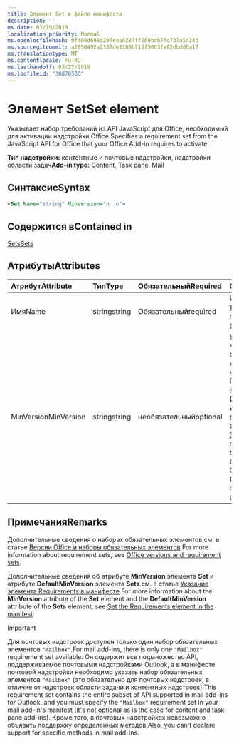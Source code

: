 ```yaml
---
title: Элемент Set в файле манифеста
description: ''
ms.date: 03/19/2019
localization_priority: Normal
ms.openlocfilehash: 0f408d698d297eaa6287ff268bdb7fc737a5a24d
ms.sourcegitcommit: a2950492a2337de3180b713f5693fe82dbdd6a17
ms.translationtype: MT
ms.contentlocale: ru-RU
ms.lasthandoff: 03/27/2019
ms.locfileid: "30870536"
---
```

# <a name="set-element"></a><span data-ttu-id="59358-102">Элемент Set</span><span class="sxs-lookup"><span data-stu-id="59358-102">Set element</span></span>

<span data-ttu-id="59358-103">Указывает набор требований из API JavaScript для Office, необходимый для активации надстройки Office.</span><span class="sxs-lookup"><span data-stu-id="59358-103">Specifies a requirement set from the JavaScript API for Office that your Office Add-in requires to activate.</span></span>

<span data-ttu-id="59358-104">**Тип надстройки:** контентные и почтовые надстройки, надстройки области задач</span><span class="sxs-lookup"><span data-stu-id="59358-104">**Add-in type:** Content, Task pane, Mail</span></span>

## <a name="syntax"></a><span data-ttu-id="59358-105">Синтаксис</span><span class="sxs-lookup"><span data-stu-id="59358-105">Syntax</span></span>

```XML
<Set Name="string" MinVersion="n .n">
```

## <a name="contained-in"></a><span data-ttu-id="59358-106">Содержится в</span><span class="sxs-lookup"><span data-stu-id="59358-106">Contained in</span></span>

[<span data-ttu-id="59358-107">Sets</span><span class="sxs-lookup"><span data-stu-id="59358-107">Sets</span></span>](sets.md)

## <a name="attributes"></a><span data-ttu-id="59358-108">Атрибуты</span><span class="sxs-lookup"><span data-stu-id="59358-108">Attributes</span></span>

|<span data-ttu-id="59358-109">**Атрибут**</span><span class="sxs-lookup"><span data-stu-id="59358-109">**Attribute**</span></span>|<span data-ttu-id="59358-110">**Тип**</span><span class="sxs-lookup"><span data-stu-id="59358-110">**Type**</span></span>|<span data-ttu-id="59358-111">**Обязательный**</span><span class="sxs-lookup"><span data-stu-id="59358-111">**Required**</span></span>|<span data-ttu-id="59358-112">**Описание**</span><span class="sxs-lookup"><span data-stu-id="59358-112">**Description**</span></span>|
|:-----|:-----|:-----|:-----|
|<span data-ttu-id="59358-113">Имя</span><span class="sxs-lookup"><span data-stu-id="59358-113">Name</span></span>|<span data-ttu-id="59358-114">string</span><span class="sxs-lookup"><span data-stu-id="59358-114">string</span></span>|<span data-ttu-id="59358-115">Обязательный</span><span class="sxs-lookup"><span data-stu-id="59358-115">required</span></span>|<span data-ttu-id="59358-116">Имя [набора требований](/office/dev/add-ins/develop/office-versions-and-requirement-sets).</span><span class="sxs-lookup"><span data-stu-id="59358-116">The name of a [requirement set](/office/dev/add-ins/develop/office-versions-and-requirement-sets).</span></span>|
|<span data-ttu-id="59358-117">MinVersion</span><span class="sxs-lookup"><span data-stu-id="59358-117">MinVersion</span></span>|<span data-ttu-id="59358-118">string</span><span class="sxs-lookup"><span data-stu-id="59358-118">string</span></span>|<span data-ttu-id="59358-119">необязательный</span><span class="sxs-lookup"><span data-stu-id="59358-119">optional</span></span>|<span data-ttu-id="59358-p101">Указывает минимальную версию набора API, необходимую надстройке. Переопределяет значение **DefaultMinVersion**, если оно указано в родительском элементе [Sets](sets.md).</span><span class="sxs-lookup"><span data-stu-id="59358-p101">Specifies the minimum version of the API set required by your add-in. Overrides the value of  **DefaultMinVersion**, if it is specified in the parent [Sets](sets.md) element.</span></span>|

## <a name="remarks"></a><span data-ttu-id="59358-122">Примечания</span><span class="sxs-lookup"><span data-stu-id="59358-122">Remarks</span></span>

<span data-ttu-id="59358-123">Дополнительные сведения о наборах обязательных элементов см. в статье [Версии Office и наборы обязательных элементов](/office/dev/add-ins/develop/office-versions-and-requirement-sets).</span><span class="sxs-lookup"><span data-stu-id="59358-123">For more information about requirement sets, see [Office versions and requirement sets](/office/dev/add-ins/develop/office-versions-and-requirement-sets).</span></span>

<span data-ttu-id="59358-124">Дополнительные сведения об атрибуте **MinVersion** элемента **Set** и атрибуте **DefaultMinVersion** элемента **Sets** см. в статье [Указание элемента Requirements в манифесте](/office/dev/add-ins/develop/specify-office-hosts-and-api-requirements#set-the-requirements-element-in-the-manifest).</span><span class="sxs-lookup"><span data-stu-id="59358-124">For more information about the  **MinVersion** attribute of the **Set** element and the **DefaultMinVersion** attribute of the **Sets** element, see [Set the Requirements element in the manifest](/office/dev/add-ins/develop/specify-office-hosts-and-api-requirements#set-the-requirements-element-in-the-manifest).</span></span>

> [!IMPORTANT] 
> <span data-ttu-id="59358-125">Для почтовых надстроек доступен только один набор обязательных элементов `"Mailbox"`.</span><span class="sxs-lookup"><span data-stu-id="59358-125">For mail add-ins, there is only one  `"Mailbox"` requirement set available.</span></span> <span data-ttu-id="59358-126">Он содержит все подмножество API, поддерживаемое почтовыми надстройками Outlook, а в манифесте почтовой надстройки необходимо указать набор обязательных элементов `"Mailbox"` (это обязательно для почтовых надстроек, в отличие от надстроек области задачи и контентных надстроек).</span><span class="sxs-lookup"><span data-stu-id="59358-126">This requirement set contains the entire subset of API supported in mail add-ins for Outlook, and you must specify the `"Mailbox"` requirement set in your mail add-in's manifest (it's not optional as is the case for content and task pane add-ins).</span></span> <span data-ttu-id="59358-127">Кроме того, в почтовых надстройках невозможно объявить поддержку определенных методов.</span><span class="sxs-lookup"><span data-stu-id="59358-127">Also, you can't declare support for specific methods in mail add-ins.</span></span>
